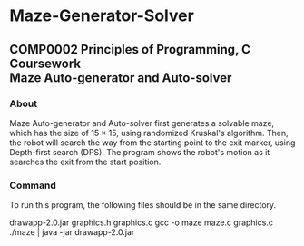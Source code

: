 # Maze-Generator-Solver

## COMP0002 Principles of Programming, C Coursework <br>Maze Auto-generator and Auto-solver

### About

Maze Auto-generator and Auto-solver first generates a solvable maze, which has the size of 15 × 15, using randomized Kruskal's algorithm.
Then, the robot will search the way from the starting point to the exit marker, using Depth-first search (DPS).
The program shows the robot's motion as it searches the exit from the start position.

### Command
To run this program, the following files should be in the same directory.

drawapp-2.0.jar
graphics.h
graphics.c
gcc -o maze maze.c graphics.c
./maze | java -jar drawapp-2.0.jar
